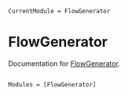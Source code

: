 ```@meta
CurrentModule = FlowGenerator
```

# FlowGenerator

Documentation for [FlowGenerator](https://github.com/loti45/FlowGenerator.jl).

```@index
```

```@autodocs
Modules = [FlowGenerator]
```
